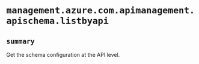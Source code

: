 # `management.azure.com.apimanagement.apischema.listbyapi`

## `summary`
Get the schema configuration at the API level.


